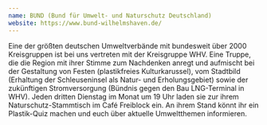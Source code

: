 ```yaml
---
name: BUND (Bund für Umwelt- und Naturschutz Deutschland)
website: https://www.bund-wilhelmshaven.de/
---
```


Eine der größten deutschen Umweltverbände mit bundesweit über 2000 Kreisgruppen ist bei uns vertreten mit der Kreisgruppe WHV. Eine Truppe, die die Region mit ihrer Stimme zum Nachdenken anregt und aufmischt bei der Gestaltung von Festen (plastikfreies Kulturkarussel), vom Stadtbild (Erhaltung der Schleuseninsel als Natur- und Erholungsgebiet) sowie der zukünftigen Stromversorgung (Bündnis gegen den Bau LNG-Terminal in WHV). Jeden dritten Dienstag im Monat um 19 Uhr laden sie zur ihrem Naturschutz-Stammtisch im Café Freiblock ein. An ihrem Stand könnt ihr ein Plastik-Quiz machen und euch über aktuelle Umweltthemen informieren. 
